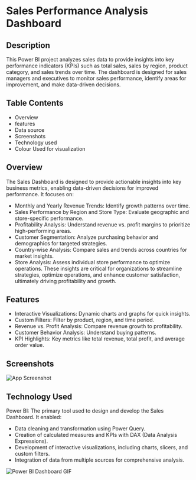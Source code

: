 
# Sales Performance Analysis Dashboard

## Description

This Power BI project analyzes sales data to provide insights into key performance indicators (KPIs) such as total sales, sales by region, product category, and sales trends over time. The dashboard is designed for sales managers and executives to monitor sales performance, identify areas for improvement, and make data-driven decisions.






## Table Contents
- Overview
- features
- Data source
- Screenshots
- Technology used
- Colour Used for visualization

## Overview

The Sales Dashboard is designed to provide actionable insights into key business metrics, enabling data-driven decisions for improved performance. It focuses on:

- Monthly and Yearly Revenue Trends: Identify growth patterns over time.
- Sales Performance by Region and Store Type: Evaluate geographic and store-specific performance.
- Profitability Analysis: Understand revenue vs. profit margins to prioritize high-performing areas.
- Customer Segmentation: Analyze purchasing behavior and demographics for targeted strategies.
- Country-wise Analysis: Compare sales and trends across countries for market insights.
- Store Analysis: Assess individual store performance to optimize operations.
These insights are critical for organizations to streamline strategies, optimize operations, and enhance customer satisfaction, ultimately driving profitability and growth.

## Features
- Interactive Visualizations: Dynamic charts and graphs for quick insights.
- Custom Filters: Filter by product, region, and time period.
- Revenue vs. Profit Analysis: Compare revenue growth to profitability.
- Customer Behavior Analysis: Understand buying patterns.
- KPI Highlights: Key metrics like total revenue, total profit, and average order value.
## Screenshots

![App Screenshot](https://github.com/Nilesh098/Nilesh098-Nilesh098-Store-Market-Analysis-Profit-Transactions-and-Customer-Insights/blob/main/maven%20Market%20img.jpeg)

## Technology Used 
Power BI: The primary tool used to design and develop the Sales Dashboard. It enabled:
- Data cleaning and transformation using Power Query.
- Creation of calculated measures and KPIs with DAX (Data Analysis Expressions).
- Development of interactive visualizations, including charts, slicers, and custom filters.
- Integration of data from multiple sources for comprehensive analysis.




![Power BI Dashboard GIF](https://github.com/Nilesh098/Nilesh098-Nilesh098-Store-Market-Analysis-Profit-Transactions-and-Customer-Insights/blob/main/2024-12-2717-03-52-ezgif.com-optimize.gif)
